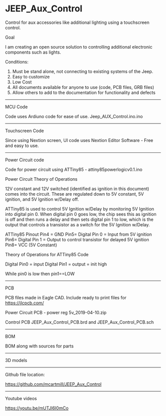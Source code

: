 # JEEP_Aux_Control
Control for aux accessories like additional lighting using a touchscreen control.

Goal

I am creating an open source solution to controlling additional electronic components such as lights.  

Conditions:
1.    Must be stand alone, not connecting to existing systems of the Jeep.
2.    Easy to customize
3.    Low Cost
4.    All documents available for anyone to use (code, PCB files, GRB files)
5.    Allow others to add to the documentation for functionality and defects

____________________________________________________________________________________
MCU Code

Code uses Ardiuno code for ease of use.
Jeep_AUX_Control.ino.ino

____________________________________________________________________________________
Touchscreen Code

Since using Nextion screen, UI code uses Nextion Editor Software - Free and easy to use.


____________________________________________________________________________________

Power Circuit code

Code for power circuit using ATTiny85 - attiny85powerlogicv0.1.ino

Power Circuit Theory of Operations

12V constant and 12V switched (identified as ignition in this document) comes into the circuit.  These are regulated down to 5V constant, 5V ignition, and 5V Ignition w/Delay off.

ATTiny85 is used to control 5V Ignition w/Delay by monitoring 5V Ignition into digital pin 0.  When digital pin 0 goes low, the chip sees this as ignition is off and then runs a delay and then sets digital pin 1 to low, which is the output that controls a transistor as a switch for the 5V Ignition w/Delay.

ATTiny85 Pinout
Pin4 = GND
Pin5= Digital Pin 0 = Input from 5V ignition
Pin6= Digital Pin 1 = Output to control transistor for delayed 5V ignition
Pin8= VCC (5V Constant)



Theory of Operations for ATTiny85 Code

Digital Pin0 = input
Digital Pin1 = output = init high

While pin0 is low then pin1==LOW



____________________________________________________________________________________
PCB

PCB files made in Eagle CAD.  Include ready to print files for https://jlcpcb.com/

Power Circuit PCB - power reg 5v_2019-04-10.zip

Control PCB JEEP_Aux_Control_PCB.brd and JEEP_Aux_Control_PCB.sch




____________________________________________________________________________________
BOM

BOM along with sources for parts


____________________________________________________________________________________
3D models



____________________________________________________________________________________
Github file location:

https://github.com/mcartmill/JEEP_Aux_Control


____________________________________________________________________________________
Youtube videos

https://youtu.be/mUTJI6I0mCo

